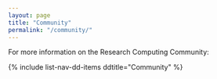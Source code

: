 ```yaml
---
layout: page
title: "Community"
permalink: "/community/"
---
```


For more information on the Research Computing Community:

{% include list-nav-dd-items ddtitle="Community" %}

